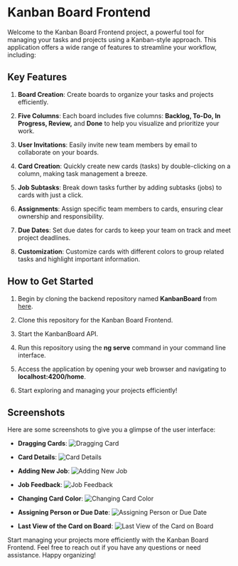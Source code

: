 # Kanban Board Frontend

Welcome to the Kanban Board Frontend project, a powerful tool for managing your tasks and projects using a Kanban-style approach. This application offers a wide range of features to streamline your workflow, including:

## Key Features

1. **Board Creation**: Create boards to organize your tasks and projects efficiently.

2. **Five Columns**: Each board includes five columns: **Backlog, To-Do, In Progress, Review,** and **Done** to help you visualize and prioritize your work.

3. **User Invitations**: Easily invite new team members by email to collaborate on your boards.

4. **Card Creation**: Quickly create new cards (tasks) by double-clicking on a column, making task management a breeze.

5. **Job Subtasks**: Break down tasks further by adding subtasks (jobs) to cards with just a click.

6. **Assignments**: Assign specific team members to cards, ensuring clear ownership and responsibility.

7. **Due Dates**: Set due dates for cards to keep your team on track and meet project deadlines.

8. **Customization**: Customize cards with different colors to group related tasks and highlight important information.

## How to Get Started

1. Begin by cloning the backend repository named **KanbanBoard** from [here](https://github.com/ashwor11/KanbanBoard).

2. Clone this repository for the Kanban Board Frontend.

3. Start the KanbanBoard API.

4. Run this repository using the **ng serve** command in your command line interface.

5. Access the application by opening your web browser and navigating to **localhost:4200/home**.

6. Start exploring and managing your projects efficiently!

## Screenshots

Here are some screenshots to give you a glimpse of the user interface:

- **Dragging Cards**:
  ![Dragging Card](https://github.com/ashwor11/KanbanBoardFrontend/assets/75903644/407bef34-e134-4bf5-ac13-c7c28ed200e4)

- **Card Details**:
  ![Card Details](https://github.com/ashwor11/KanbanBoardFrontend/assets/75903644/413000a3-c6ac-4fd1-8e1a-fa554d930c47)

- **Adding New Job**:
  ![Adding New Job](https://github.com/ashwor11/KanbanBoardFrontend/assets/75903644/ff1aa030-a2a7-4fe2-a35d-cff5c500b508)

- **Job Feedback**:
  ![Job Feedback](https://github.com/ashwor11/KanbanBoardFrontend/assets/75903644/e9d7d017-53c3-4689-baf8-cff95d090a9a)

- **Changing Card Color**:
  ![Changing Card Color](https://github.com/ashwor11/KanbanBoardFrontend/assets/75903644/54c1701d-56f9-4b3e-94e0-0125b3c3b91a)

- **Assigning Person or Due Date**:
  ![Assigning Person or Due Date](https://github.com/ashwor11/KanbanBoardFrontend/assets/75903644/806c602d-5c3b-439e-8c8e-a0628231b891)

- **Last View of the Card on Board**:
  ![Last View of the Card on Board](https://github.com/ashwor11/KanbanBoardFrontend/assets/75903644/261747e1-6ed8-4eb0-b70d-362ecf077582)

Start managing your projects more efficiently with the Kanban Board Frontend. Feel free to reach out if you have any questions or need assistance. Happy organizing!
